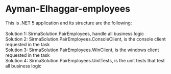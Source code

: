# Ayman-Elhaggar-employees

This is .NET 5 application and its structure are the following:
<br/>
<br/>Solution 1: SirmaSolution.PairEmployees, handle all business logic
<br/>Solution 2: SirmaSolution.PairEmployees.ConsoleClient, is the console client requested in the task
<br/>Solution 3: SirmaSolution.PairEmployees.WinClient, is the windows client requested in the task
<br/>Solution 4: SirmaSolution.PairEmployees.UnitTests, is the unit tests that test all business logic

